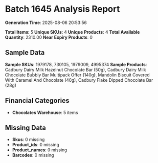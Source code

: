 # Batch 1645 Analysis Report

**Generation Time**: 2025-08-06 20:53:56

**Total Items**: 5
**Unique SKUs**: 4
**Unique Products**: 4
**Total Available Quantity**: 2310.00
**Near Expiry Products**: 0

## Sample Data
**Sample SKUs**: 1979178, 730105, 1979009, 4995374
**Sample Products**: Cadbury Dairy Milk Hazelnut Chocolate Bar (50g), Cadbury Dairy Milk Chocolate Bubbly Bar Multipack Offer (140g), Mandolin Biscuit Covered With Caramel And Chocolate (40g), Cadbury Flake Dipped Chocolate Bar (28g)

## Financial Categories
- **Chocolates Warehouse**: 5 items

## Missing Data
- **Skus**: 0 missing
- **Product_ids**: 0 missing
- **Product_names**: 0 missing
- **Barcodes**: 0 missing
